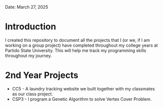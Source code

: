 Date: March 27, 2025

# Introduction
I created this repository to document all the projects that I 
(or we, if I am working on a group project) have completed throughout 
my college years at Partido State University. This will help me 
track my programming skills throughout my journey.

# 2nd Year Projects
- CC5 - A laundry tracking website we built together with my classmates as our class project.
- CSP3 - I program a Genetic Algorithm to solve Vertex Cover Problem.
